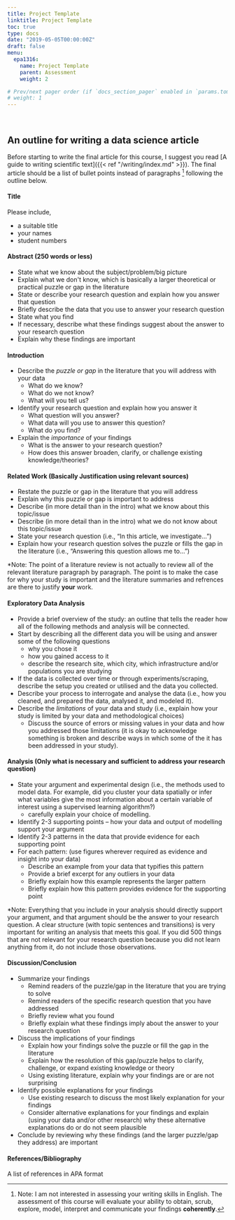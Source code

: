 ```yaml
---
title: Project Template
linktitle: Project Template
toc: true
type: docs
date: "2019-05-05T00:00:00Z"
draft: false
menu:
  epa1316:
    name: Project Template
    parent: Assessment
    weight: 2

# Prev/next pager order (if `docs_section_pager` enabled in `params.toml`)
# weight: 1
---
```


<br/>

## An outline for writing a data science article

Before starting to write the final article for this course, I suggest you read [A guide to writing scientific text]({{< ref "/writing/index.md" >}}). The final article should be a list of bullet points instead of paragraphs [^1] following the outline below.

[^1]: Note: I am not interested in assessing your writing skills in English. The assessment of this course will evaluate your ability to obtain, scrub, explore, model, interpret and communicate your findings **coherently**.

#### Title

Please include,
- a suitable title
- your names
- student numbers

#### Abstract (250 words or less)

- State what we know about the subject/problem/big picture
- Explain what we don't know, which is basically a larger theoretical or practical puzzle or gap in the literature
- State or describe your research question and explain how you answer that question
- Briefly describe the data that you use to answer your research question
- State what you find
- If necessary, describe what these findings suggest about the answer to your research question
- Explain why these findings are important


#### Introduction

- Describe the _puzzle or gap_ in the literature that you will address with your data
  - What do we know?
  - What do we not know?
  - What will you tell us?
- Identify your research question and explain how you answer it
  - What question will you answer?
  - What data will you use to answer this question?
  - What do you find?
- Explain the _importance_ of your findings
  - What is the answer to your research question?
  - How does this answer broaden, clarify, or challenge existing knowledge/theories?

#### Related Work (Basically Justification using relevant sources)

* Restate the puzzle or gap in the literature that you will address
* Explain why this puzzle or gap is important to address
* Describe (in more detail than in the intro) what we know about this topic/issue
* Describe (in more detail than in the intro) what we do not know about this topic/issue
* State your research question
(i.e., “In this article, we investigate...”)
* Explain how your research question solves the puzzle or fills the gap in the literature
(i.e., “Answering this question allows me to…”)

*Note: The point of a literature review is not actually to review all of the relevant literature paragraph by paragraph. The point is to make the case for why your study is important and the literature summaries and refrences are there to justify **your** work.

#### Exploratory Data Analysis

* Provide a brief overview of the study: an outline that tells the reader how all of the following methods and analysis will be connected.
* Start by describing all the different data you will be using and answer some of the following questions
  - why you chose it
  - how you gained access to it
  - describe the research site, which city, which infrastructure and/or populations you are studying
* If the data is collected over time or through experiments/scraping, describe the setup you created or utilised and the data you collected.
* Describe your process to interrogate and analyse the data (i.e., how you cleaned, and prepared the data, analysed it, and modeled it).
* Describe the _limitations_ of your data and study
(i.e., explain how your study is limited by your data and methodological choices)
  - Discuss the source of errors or missing values in your data and how you addressed those limitations (it is okay to acknowledge something is broken and describe ways in which some of the it has been addressed in your study).

#### Analysis (Only what is necessary and sufficient to address your research question)

* State your argument and experimental design (i.e., the methods used to model data. For example, did you cluster your data spatially or infer what variables give the most information about a certain variable of interest using a supervised learning algorithm?)
  - carefully explain your choice of modelling.
* Identify 2-3 supporting points – how your data and output of modelling support your argument
* Identify 2-3 patterns in the data that provide evidence for each supporting point
* For each pattern: (use figures wherever required as evidence and insight into your data)
  - Describe an example from your data that typifies this pattern
  - Provide a brief excerpt for any outliers in your data
  - Briefly explain how this example represents the larger pattern
  - Briefly explain how this pattern provides evidence for the supporting point

*Note: Everything that you include in your analysis should directly support your argument, and that argument should be the answer to your research question. A clear structure (with topic sentences and transitions) is very important for writing an analysis that meets this goal. If you did 500 things that are not relevant for your research question because you did not learn anything from it, do not include those observations.

#### Discussion/Conclusion

- Summarize your findings
  - Remind readers of the puzzle/gap in the literature that you are trying to solve
  - Remind readers of the specific research question that you have addressed
  - Briefly review what you found
  - Briefly explain what these findings imply about the answer to your research question
- Discuss the implications of your findings
  - Explain how your findings solve the puzzle or fill the gap in the literature
  - Explain how the resolution of this gap/puzzle helps to clarify, challenge, or expand existing knowledge or theory
  - Using existing literature, explain why your findings are or are not surprising
- Identify possible explanations for your findings
  - Use existing research to discuss the most likely explanation for your findings
  - Consider alternative explanations for your findings and explain (using your data and/or other research) why these alternative explanations do or do not seem plausible
- Conclude by reviewing why these findings (and the larger puzzle/gap they address) are important

#### References/Bibliography

A list of references in APA format
